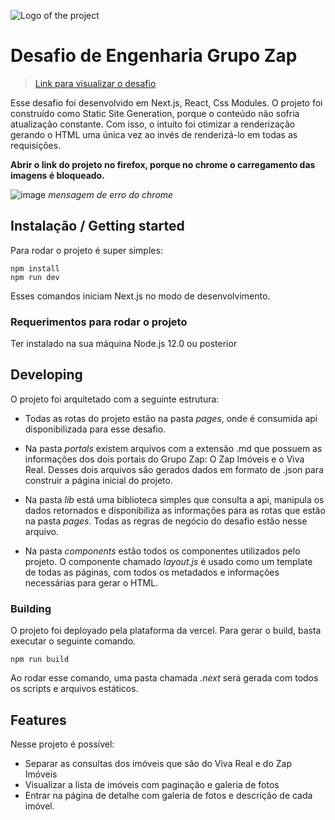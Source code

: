 ![Logo of the project](https://media-exp1.licdn.com/dms/image/C4D0BAQF_BghrcOwvkw/company-logo_200_200/0?e=2159024400&v=beta&t=Nch-cwma-F5kmNXbbWJeG_Di3-fg9WPJBMTOQ_M2NWY)

# Desafio de Engenharia Grupo Zap
> [Link para visualizar o desafio](https://eng-zap-challenge-javascript-ten.vercel.app)

Esse desafio foi desenvolvido em Next.js, React, Css Modules. O projeto foi construído como Static Site Generation, porque o conteúdo não sofria atualização constante. Com isso, o intuito foi otimizar a renderização gerando o HTML uma única vez ao invés de renderizá-lo em todas as requisições.

**Abrir o link do projeto no firefox, porque no chrome o carregamento das imagens é bloqueado.**

![image](https://user-images.githubusercontent.com/7591901/124693196-603d2980-deb5-11eb-938f-3893c2c34a80.png)
*mensagem de erro do chrome*

## Instalação / Getting started

Para rodar o projeto é super simples:

```shell
npm install
npm run dev
```

Esses comandos iniciam Next.js no modo de desenvolvimento.

### Requerimentos para rodar o projeto

Ter instalado na sua máquina Node.js 12.0 ou posterior


## Developing

O projeto foi arquitetado com a seguinte estrutura:

- Todas as rotas do projeto estão na pasta *pages*, onde é consumida api disponibilizada para esse desafio.

- Na pasta *portals* existem arquivos com a extensão .md que possuem as informações dos dois portais do Grupo Zap: O Zap Imóveis e o Viva Real. Desses dois arquivos são gerados dados em formato de .json para construir a página inicial do projeto.

- Na pasta *lib* está uma biblioteca simples que consulta a api, manipula os dados retornados e disponibiliza as informações para as rotas que estão na pasta *pages*. Todas as regras de negócio do desafio estão nesse arquivo.

- Na pasta *components* estão todos os componentes utilizados pelo projeto. O componente chamado *layout.js* é usado como um template de todas as páginas, com todos os metadados e informações necessárias para gerar o HTML. 

### Building

O projeto foi deployado pela plataforma da vercel.
Para gerar o build, basta executar o seguinte comando.

```shell
npm run build
```

Ao rodar esse comando, uma pasta chamada *.next* será gerada com todos os scripts e arquivos estáticos.


## Features

Nesse projeto é possível:

* Separar as consultas dos imóveis que são do Viva Real e do Zap Imóveis
* Visualizar a lista de imóveis com paginação e galeria de fotos
* Entrar na página de detalhe com galeria de fotos e descrição de cada imóvel.
